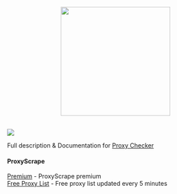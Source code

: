 <p align="center">
    <img width="255px" src="https://cdn.proxyscrape.com/img/logo/dark_text_logo.png">
    
   </br>
   </br>
</p>


![](https://cdn.proxyscrape.com/img/proxy-checker/proxy-results.png)

Full description & Documentation for [Proxy Checker](https://proxyscrape.com/proxy-checker)

#### ProxyScrape
[Premium](https://proxyscrape.com/premium) - ProxyScrape premium  
[Free Proxy List](https://proxyscrape.com/free-proxy-list) - Free proxy list updated every 5 minutes  
